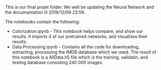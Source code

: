 This is our final projet folder. We well be updating the Neural Network and the documantation til 2018/12/09 23:59.

The notebooks contain the following:
- Colorization.ipynb - This notebook helps compare, and show our results. It imports 4 of our pretrained networks, and visualizes their results.
- Data Processing.ipynb - Contains all the code for downloading, extracting, processing the IMDB database which we used. The result of this notebook is a AllData.h5 file which is the training, validatin, and testing database consisting 240 000 images.
